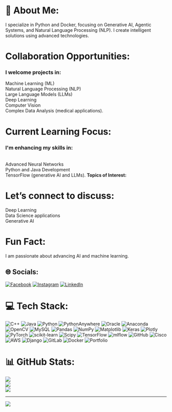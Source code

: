 # 💫 About Me:
I specialize in Python and Docker, focusing on Generative AI, Agentic Systems, and Natural Language Processing (NLP).  I create intelligent solutions using advanced technologies.
# Collaboration Opportunities:
### I welcome projects in:

Machine Learning (ML)<br>Natural Language Processing (NLP)<br>Large Language Models (LLMs)<br>Deep Learning<br>Computer Vision<br>Complex Data Analysis (medical applications).
# Current Learning Focus:
### I'm enhancing my skills in:
<br>Advanced Neural Networks<br>Python and Java Development<br>TensorFlow (generative AI and LLMs).
**Topics of Interest:**
# Let’s connect to discuss:
Deep Learning<br>Data Science applications<br>Generative AI<br>
# Fun Fact:
I am passionate about advancing AI and machine learning.


## 🌐 Socials:
[![Facebook](https://img.shields.io/badge/Facebook-%231877F2.svg?logo=Facebook&logoColor=white)](https://facebook.com/https://www.kaggle.com/umairshahpirzada) [![Instagram](https://img.shields.io/badge/Instagram-%23E4405F.svg?logo=Instagram&logoColor=white)](https://instagram.com/https://www.instagram.com/umairpirzada07/profilecard/?igsh=MWJvb2FoNWFnMDZsdQ==) [![LinkedIn](https://img.shields.io/badge/LinkedIn-%230077B5.svg?logo=linkedin&logoColor=white)](https://linkedin.com/in/https://www.linkedin.com/in/umair-pirzada-91a1a2214?utm_source=share&utm_campaign=share_via&utm_content=profile&utm_medium=android_app) 

# 💻 Tech Stack:
![C++](https://img.shields.io/badge/c++-%2300599C.svg?style=for-the-badge&logo=c%2B%2B&logoColor=white) ![Java](https://img.shields.io/badge/java-%23ED8B00.svg?style=for-the-badge&logo=openjdk&logoColor=white) ![Python](https://img.shields.io/badge/python-3670A0?style=for-the-badge&logo=python&logoColor=ffdd54) ![PythonAnywhere](https://img.shields.io/badge/pythonanywhere-%232F9FD7.svg?style=for-the-badge&logo=pythonanywhere&logoColor=151515) ![Oracle](https://img.shields.io/badge/Oracle-F80000?style=for-the-badge&logo=oracle&logoColor=white) ![Anaconda](https://img.shields.io/badge/Anaconda-%2344A833.svg?style=for-the-badge&logo=anaconda&logoColor=white) ![OpenCV](https://img.shields.io/badge/opencv-%23white.svg?style=for-the-badge&logo=opencv&logoColor=white) ![MySQL](https://img.shields.io/badge/mysql-4479A1.svg?style=for-the-badge&logo=mysql&logoColor=white) ![Pandas](https://img.shields.io/badge/pandas-%23150458.svg?style=for-the-badge&logo=pandas&logoColor=white) ![NumPy](https://img.shields.io/badge/numpy-%23013243.svg?style=for-the-badge&logo=numpy&logoColor=white) ![Matplotlib](https://img.shields.io/badge/Matplotlib-%23ffffff.svg?style=for-the-badge&logo=Matplotlib&logoColor=black) ![Keras](https://img.shields.io/badge/Keras-%23D00000.svg?style=for-the-badge&logo=Keras&logoColor=white) ![Plotly](https://img.shields.io/badge/Plotly-%233F4F75.svg?style=for-the-badge&logo=plotly&logoColor=white) ![PyTorch](https://img.shields.io/badge/PyTorch-%23EE4C2C.svg?style=for-the-badge&logo=PyTorch&logoColor=white) ![scikit-learn](https://img.shields.io/badge/scikit--learn-%23F7931E.svg?style=for-the-badge&logo=scikit-learn&logoColor=white) ![Scipy](https://img.shields.io/badge/SciPy-%230C55A5.svg?style=for-the-badge&logo=scipy&logoColor=%white) ![TensorFlow](https://img.shields.io/badge/TensorFlow-%23FF6F00.svg?style=for-the-badge&logo=TensorFlow&logoColor=white) ![mlflow](https://img.shields.io/badge/mlflow-%23d9ead3.svg?style=for-the-badge&logo=numpy&logoColor=blue) ![GitHub](https://img.shields.io/badge/github-%23121011.svg?style=for-the-badge&logo=github&logoColor=white) ![Cisco](https://img.shields.io/badge/cisco-%23049fd9.svg?style=for-the-badge&logo=cisco&logoColor=black) ![AWS](https://img.shields.io/badge/AWS-%23FF9900.svg?style=for-the-badge&logo=amazon-aws&logoColor=white) ![Django](https://img.shields.io/badge/django-%23092E20.svg?style=for-the-badge&logo=django&logoColor=white) ![GitLab](https://img.shields.io/badge/gitlab-%23181717.svg?style=for-the-badge&logo=gitlab&logoColor=white) ![Docker](https://img.shields.io/badge/docker-%230db7ed.svg?style=for-the-badge&logo=docker&logoColor=white) ![Portfolio](https://img.shields.io/badge/Portfolio-%23000000.svg?style=for-the-badge&logo=firefox&logoColor=#FF7139)
# 📊 GitHub Stats:
![](https://github-readme-stats.vercel.app/api?username=UmairPirzada&theme=dark&hide_border=false&include_all_commits=false&count_private=false)<br/>
![](https://github-readme-streak-stats.herokuapp.com/?user=UmairPirzada&theme=dark&hide_border=false)<br/>
![](https://github-readme-stats.vercel.app/api/top-langs/?username=UmairPirzada&theme=dark&hide_border=false&include_all_commits=false&count_private=false&layout=compact)

---
[![](https://visitcount.itsvg.in/api?id=UmairPirzada&icon=0&color=0)](https://visitcount.itsvg.in)

<!-- Proudly created with GPRM ( https://gprm.itsvg.in ) -->
